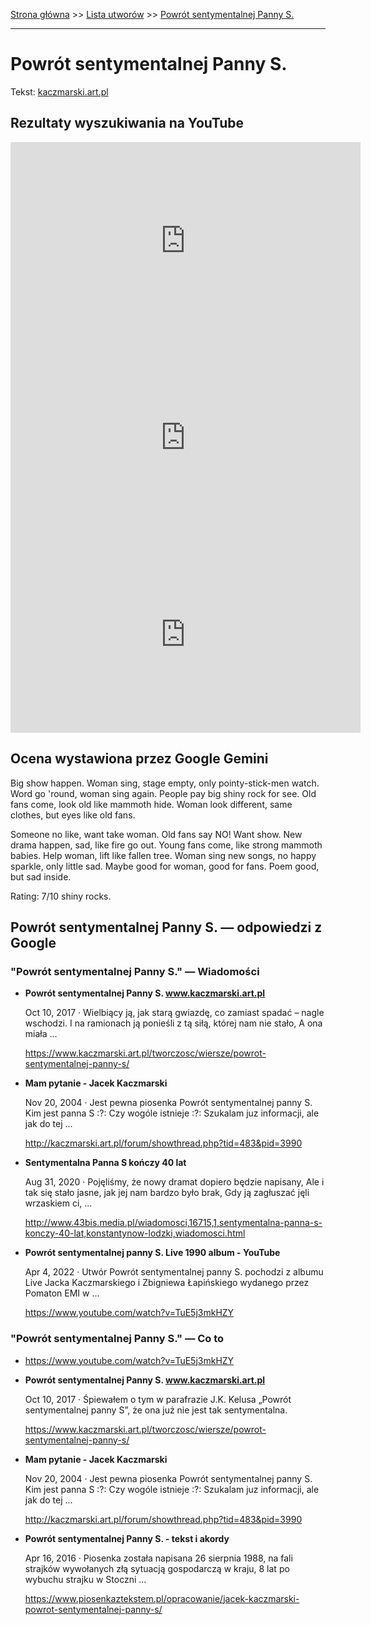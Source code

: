 [Strona główna](../index.md) >> [Lista utworów](../list.md) >> [Powrót sentymentalnej Panny S.](467.md)

---

# Powrót sentymentalnej Panny S.

Tekst: [kaczmarski.art.pl](https://www.kaczmarski.art.pl/tworczosc/wiersze/powrot-sentymentalnej-panny-s/)

## Rezultaty wyszukiwania na YouTube

<iframe width="560" height="315" src="https://www.youtube.com/embed/osGj7kIVjJ0?si=IdontcarewhotheIRSsendsImnotpayingtaxes" title="YouTube video player" frameborder="0" allow="accelerometer; autoplay; clipboard-write; encrypted-media; gyroscope; picture-in-picture; web-share" referrerpolicy="strict-origin-when-cross-origin" allowfullscreen></iframe>

<iframe width="560" height="315" src="https://www.youtube.com/embed/NTNcxGVgn9I?si=IdontcarewhotheIRSsendsImnotpayingtaxes" title="YouTube video player" frameborder="0" allow="accelerometer; autoplay; clipboard-write; encrypted-media; gyroscope; picture-in-picture; web-share" referrerpolicy="strict-origin-when-cross-origin" allowfullscreen></iframe>

<iframe width="560" height="315" src="https://www.youtube.com/embed/UBLu60MZjMU?si=IdontcarewhotheIRSsendsImnotpayingtaxes" title="YouTube video player" frameborder="0" allow="accelerometer; autoplay; clipboard-write; encrypted-media; gyroscope; picture-in-picture; web-share" referrerpolicy="strict-origin-when-cross-origin" allowfullscreen></iframe>

## Ocena wystawiona przez Google Gemini

Big show happen. Woman sing, stage empty, only pointy-stick-men watch. Word go 'round, woman sing again. People pay big shiny rock for see. Old fans come, look old like mammoth hide. Woman look different, same clothes, but eyes like old fans.

Someone no like, want take woman. Old fans say NO! Want show. New drama happen, sad, like fire go out. Young fans come, like strong mammoth babies. Help woman, lift like fallen tree. Woman sing new songs, no happy sparkle, only little sad. Maybe good for woman, good for fans. Poem good, but sad inside.

Rating: 7/10 shiny rocks.


## Powrót sentymentalnej Panny S. — odpowiedzi z Google

### "Powrót sentymentalnej Panny S." — Wiadomości

- **Powrót sentymentalnej Panny S. www.kaczmarski.art.pl**

    Oct 10, 2017  ·  Wielbiący ją, jak starą gwiazdę, co zamiast spadać – nagle wschodzi. I na ramionach ją ponieśli z tą siłą, której nam nie stało, A ona miała ... 

   <https://www.kaczmarski.art.pl/tworczosc/wiersze/powrot-sentymentalnej-panny-s/>
- **Mam pytanie - Jacek Kaczmarski**

    Nov 20, 2004  ·  Jest pewna piosenka Powrót sentymentalnej panny S. Kim jest panna S :?: Czy wogóle istnieje :?: Szukalam juz informacji, ale jak do tej ... 

   <http://kaczmarski.art.pl/forum/showthread.php?tid=483&pid=3990>
- **Sentymentalna Panna S kończy 40 lat**

    Aug 31, 2020  ·  Pojęliśmy, że nowy dramat dopiero będzie napisany, Ale i tak się stało jasne, jak jej nam bardzo było brak, Gdy ją zagłuszać jęli wrzaskiem ci, ... 

   <http://www.43bis.media.pl/wiadomosci,16715,1,sentymentalna-panna-s-konczy-40-lat,konstantynow-lodzki,wiadomosci.html>
- **Powrót sentymentalnej panny S. Live 1990 album - YouTube**

    Apr 4, 2022  ·  Utwór Powrót sentymentalnej panny S. pochodzi z albumu Live Jacka Kaczmarskiego i Zbigniewa Łapińskiego wydanego przez Pomaton EMI w ... 

   <https://www.youtube.com/watch?v=TuE5j3mkHZY>

### "Powrót sentymentalnej Panny S." — Co to

- <https://www.youtube.com/watch?v=TuE5j3mkHZY>
- **Powrót sentymentalnej Panny S. www.kaczmarski.art.pl**

    Oct 10, 2017  ·  Śpiewałem o tym w parafrazie J.K. Kelusa „Powrót sentymentalnej panny S”, że ona już nie jest tak sentymentalna. 

   <https://www.kaczmarski.art.pl/tworczosc/wiersze/powrot-sentymentalnej-panny-s/>
- **Mam pytanie - Jacek Kaczmarski**

    Nov 20, 2004  ·  Jest pewna piosenka Powrót sentymentalnej panny S. Kim jest panna S :?: Czy wogóle istnieje :?: Szukalam juz informacji, ale jak do tej ... 

   <http://kaczmarski.art.pl/forum/showthread.php?tid=483&pid=3990>
- **Powrót sentymentalnej Panny S. - tekst i akordy**

    Apr 16, 2016  ·  Piosenka została napisana 26 sierpnia 1988, na fali strajków wywołanych złą sytuacją gospodarczą w kraju, 8 lat po wybuchu strajku w Stoczni ... 

   <https://www.piosenkaztekstem.pl/opracowanie/jacek-kaczmarski-powrot-sentymentalnej-panny-s/>

